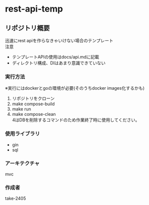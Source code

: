 # rest-api-temp

## リポジトリ概要
迅速にrest apiを作らなきゃいけない場合のテンプレート   
注意
- テンプレートAPIの使用はdocs/api.mdに記載  
- ディレクトリ構成、DIはあまり意識できていない

### 実行方法
※実行にはdockerとgoの環境が必要(そのうちdocker images化するかも)  

1. リポジトリをクローン  
2. make compose-build  
3. make run  
4. make compose-clean  
4はDBを削除するコマンドのため作業終了時に使用してください。

### 使用ライブラリ  
- gin
- sql

### アーキテクチャ
mvc

### 作成者  
take-2405